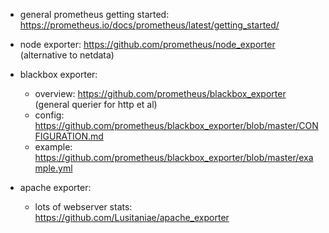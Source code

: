 
- general prometheus getting started: https://prometheus.io/docs/prometheus/latest/getting_started/

- node exporter: https://github.com/prometheus/node_exporter  (alternative to netdata)

- blackbox exporter:
  - overview: https://github.com/prometheus/blackbox_exporter  (general querier for http et al)
  - config: https://github.com/prometheus/blackbox_exporter/blob/master/CONFIGURATION.md
  - example: https://github.com/prometheus/blackbox_exporter/blob/master/example.yml

- apache exporter:
  - lots of webserver stats: https://github.com/Lusitaniae/apache_exporter

